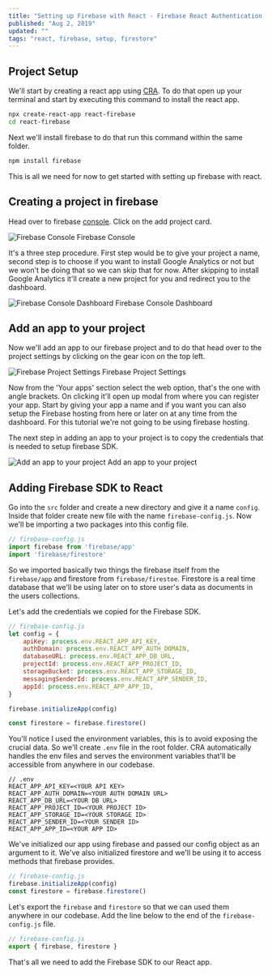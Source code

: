 ```yaml
---
title: "Setting up Firebase with React - Firebase React Authentication Part 1"
published: "Aug 2, 2019"
updated: ""
tags: "react, firebase, setup, firestore"
---
```


## Project Setup
We'll start by creating a react app using [CRA](https://github.com/facebook/create-react-app "Create React App"). To do that open up your terminal and start by executing this command to install the react app.

```bash
npx create-react-app react-firebase
cd react-firebase
```

Next we'll install firebase to do that run this command within the same folder.

```bash
npm install firebase
```

This is all we need for now to get started with setting up firebase with react.

## Creating a project in firebase

Head over to firebase [console](https://console.firebase.google.com/ "console"). Click on the add project card.

![Firebase Console](https://res.cloudinary.com/prvnbist/image/upload/v1564761515/portfolio/Blog/2019-08-02_212603.png "Firebase Console")
<span class="image__title">Firebase Console</span>

It's a three step procedure. First step would be to give your project a name, second step is to choose if you want to install Google Analytics or not but we won't be doing that so we can skip that for now. After skipping to install Google Analytics it'll create a new project for you and redirect you to the dashboard.

![Firebase Console Dashboard](https://res.cloudinary.com/prvnbist/image/upload/v1564762241/portfolio/Blog/2019-08-02_214026.png "Firebase Console Dashboard")
<span class="image__title">Firebase Console Dashboard</span>

## Add an app to your project
Now we'll add an app to our firebase project and to do that head over to the project settings by clicking on the gear icon on the top left.

![Firebase Project Settings](https://res.cloudinary.com/prvnbist/image/upload/v1564762616/portfolio/Blog/2019-08-02_214638.png "Firebase Project Settings")
<span class="image__title">Firebase Project Settings</span>

Now from the 'Your apps' section select the web option, that's the one with angle brackets. On clicking it'll open up modal from where you can register your app. Start by giving your app a name and if you want you can also setup the Firebase hosting from here or later on at any time from the dashboard. For this tutorial we're not going to be using firebase hosting. 

The next step in adding an app to your project is to copy the credentials that is needed to setup firebase SDK. 

![Add an app to your project](https://res.cloudinary.com/prvnbist/image/upload/v1564763083/portfolio/Blog/2019-08-02_215430.png "Add an app to your project")
<span class="image__title">Add an app to your project</span>

## Adding Firebase SDK to React

Go into the `src` folder and create a new directory and give it a name `config`. Inside that folder create new file with the name `firebase-config.js`. Now we'll be importing a two packages into this config file.

```javascript
// firebase-config.js
import firebase from 'firebase/app'
import 'firebase/firestore'
```

So we imported basically two things the firebase itself from the `firebase/app` and firestore from `firebase/firestoe`. Firestore is a real time database that we'll be using later on to store user's data as documents in the users collections.

Let's add the credentials we copied for the Firebase SDK.

```javascript
// firebase-config.js
let config = {
    apiKey: process.env.REACT_APP_API_KEY,
    authDomain: process.env.REACT_APP_AUTH_DOMAIN,
    databaseURL: process.env.REACT_APP_DB_URL,
    projectId: process.env.REACT_APP_PROJECT_ID,
    storageBucket: process.env.REACT_APP_STORAGE_ID,
    messagingSenderId: process.env.REACT_APP_SENDER_ID,
    appId: process.env.REACT_APP_APP_ID,
}

firebase.initializeApp(config)

const firestore = firebase.firestore()
```

You'll notice I used the environment variables, this is to avoid exposing the crucial data. So we'll create `.env` file in the root folder. CRA automatically handles the env files and serves the environment variables that'll be accessible from anywhere in our codebase. 

```
// .env
REACT_APP_API_KEY=<YOUR API KEY>
REACT_APP_AUTH_DOMAIN=<YOUR AUTH DOMAIN URL>
REACT_APP_DB_URL=<YOUR DB URL>
REACT_APP_PROJECT_ID=<YOUR PROJECT ID>
REACT_APP_STORAGE_ID=<YOUR STORAGE ID>
REACT_APP_SENDER_ID=<YOUR SENDER ID>
REACT_APP_APP_ID=<YOUR APP ID>
```

We've initialized our app using firebase and passed our config object as an argument to it. We've also initialized firestore and we'll be using it to access methods that firebase provides.
```javascript
// firebase-config.js
firebase.initializeApp(config)
const firestore = firebase.firestore()
```

Let's export the `firebase` and `firestore` so that we can used them anywhere in our codebase. Add the line below to the end of the `firebase-config.js` file.

```javascript
// firebase-config.js
export { firebase, firestore }
```

That's all we need to add the Firebase SDK to our React app. 